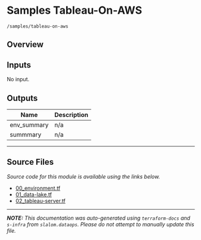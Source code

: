 
# Samples Tableau-On-AWS

`/samples/tableau-on-aws`

## Overview


## Inputs

No input.

## Outputs

| Name | Description |
|------|-------------|
| env\_summary | n/a |
| summmary | n/a |

---------------------

## Source Files

_Source code for this module is available using the links below._

* [00_environment.tf](00_environment.tf)
* [01_data-lake.tf](01_data-lake.tf)
* [02_tableau-server.tf](02_tableau-server.tf)

---------------------

_**NOTE:** This documentation was auto-generated using
`terraform-docs` and `s-infra` from `slalom.dataops`.
Please do not attempt to manually update this file._

